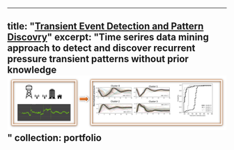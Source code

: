 
---
title: "[Transient Event Detection and Pattern Discovry](https://tsnet.readthedocs.io)"
excerpt: "Time serires data mining approach to detect and discover recurrent pressure transient patterns without prior knowledge <br/><img src='/images/detectcluster.png'>"
collection: portfolio
---
